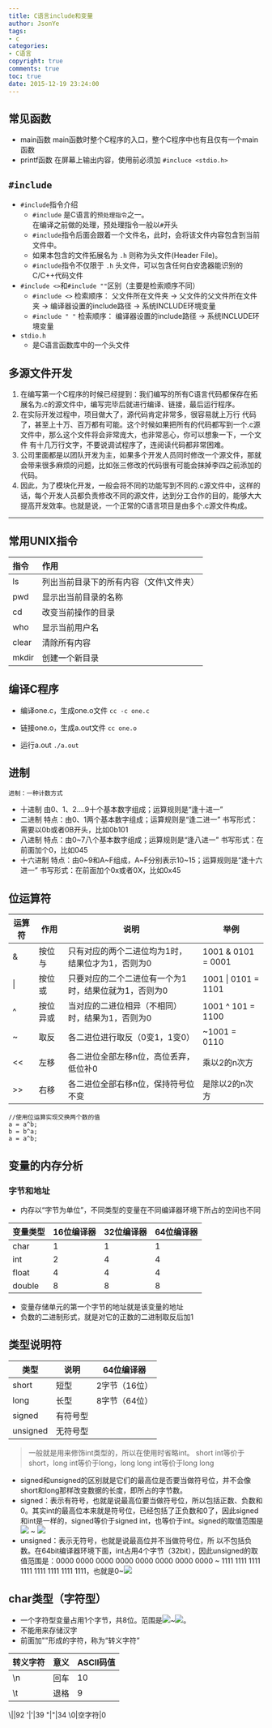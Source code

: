 ```yaml
---
title: C语言include和变量
author: JsonYe
tags:
- c
categories:
- C语言
copyright: true
comments: true
toc: true
date: 2015-12-19 23:24:00   
---
```

## 常见函数

- main函数
main函数时整个C程序的入口，整个C程序中也有且仅有一个main函数
- printf函数
在屏幕上输出内容，使用前必须加 `#incluce <stdio.h>`

## `#include`
- `#include`指令介绍
    - `#include` 是C语言的`预处理指令`之一。    
    在编译之前做的处理，预处理指令一般以`#`开头    
    - `#include`指令后面会跟着一个文件名，此时，会将该文件内容包含到当前文件中。
    - 如果本包含的文件拓展名为 `.h` 则称为头文件(Header File)。
    - `#include`指令不仅限于 `.h` 头文件，可以包含任何白安逸器能识别的C/C++代码文件 
- `#include <>`和`#include ""`区别（主要是检索顺序不同）
    - `#include <>` 检索顺序：
    父文件所在文件夹 → 父文件的父文件所在文件夹 → 编译器设置的include路径 → 系统INCLUDE环境变量
    - `#include " "` 检索顺序：
    编译器设置的include路径 → 系统INCLUDE环境变量
- `stdio.h`
    - 是C语言函数库中的一个头文件

## 多源文件开发

1. 在编写第一个C程序的时候已经提到：我们编写的所有C语言代码都保存在拓展名为.c的源文件中，编写完毕后就进行编译、链接，最后运行程序。
2. 在实际开发过程中，项目做大了，源代码肯定非常多，很容易就上万行 代码了，甚至上十万、百万都有可能。这个时候如果把所有的代码都写到一个.c源文件中，那么这个文件将会非常庞大，也非常恶心，你可以想象一下，一个文件 有十几万行文字，不要说调试程序了，连阅读代码都非常困难。
3. 公司里面都是以团队开发为主，如果多个开发人员同时修改一个源文件，那就会带来很多麻烦的问题，比如张三修改的代码很有可能会抹掉李四之前添加的代码。
4. 因此，为了模块化开发，一般会将不同的功能写到不同的.c源文件中，这样的话，每个开发人员都负责修改不同的源文件，达到分工合作的目的，能够大大提高开发效率。也就是说，一个正常的C语言项目是由多个.c源文件构成。

----

## 常用UNIX指令
| 指令 | 作用|
| :--- | :----|
| ls | 列出当前目录下的所有内容（文件\文件夹）|
| pwd | 显示出当前目录的名称|
| cd | 改变当前操作的目录|
| who | 显示当前用户名|
| clear | 清除所有内容|
| mkdir | 创建一个新目录|

## 编译C程序
- 编译one.c，生成one.o文件
```cc -c one.c```

- 链接one.o，生成a.out文件
```cc one.o```

- 运行a.out
```./a.out```

## 进制
    进制：一种计数方式
- 十进制
由0、1、2….9十个基本数字组成；运算规则是“逢十进一”
- 二进制
特点：由0、1两个基本数字组成；运算规则是“逢二进一”
书写形式：需要以0b或者0B开头，比如0b101
- 八进制
特点：由0~7八个基本数字组成；运算规则是“逢八进一”
书写形式：在前面加个0，比如045
- 十六进制
特点：由0~9和A~F组成，A~F分别表示10~15；运算规则是“逢十六进一”
书写形式：在前面加个0x或者0X，比如0x45

## 位运算符
运算符 | 作用  | 说明 |举例
 -----|-------|----|---
&| 按位与|只有对应的两个二进位均为1时，结果位才为1，否则为0|1001 & 0101 = 0001
&#x7c;| 按位或|只要对应的二个二进位有一个为1时，结果位就为1，否则为0|1001 &#x7c; 0101 = 1101
^ |按位异或|当对应的二进位相异（不相同）时，结果为1，否则为0|1001 ^ 101 = 1100
~ |取反|各二进位进行取反（0变1，1变0）|~1001 = 0110
<< |左移|各二进位全部左移n位，高位丢弃，低位补0|乘以2的n次方
&#x3e;&#x3e; |右移|各二进位全部右移n位，保持符号位不变|是除以2的n次方    
```
//使用位运算实现交换两个数的值
a = a^b;
b = b^a;
a = a^b;
```
## 变量的内存分析
### 字节和地址
- 内存以“字节为单位”，不同类型的变量在不同编译器环境下所占的空间也不同

变量类型 | 16位编译器  | 32位编译器  | 64位编译器
--|--|--|--
char |1|1|1
int |2|4|4
float|4|4|4
double|8|8|8
- 变量存储单元的第一个字节的地址就是该变量的地址
- 负数的二进制形式，就是对它的正数的二进制取反后加1

## 类型说明符
类型|说明|64位编译器
--|--|--
short|短型|2字节（16位）
long|长型|8字节（64位）
signed|有符号型
unsigned|无符号型
>一般就是用来修饰int类型的，所以在使用时省略int。
short int等价于short，long int等价于long，long long int等价于long long

- signed和unsigned的区别就是它们的最高位是否要当做符号位，并不会像short和long那样改变数据的长度，即所占的字节数。
- signed：表示有符号，也就是说最高位要当做符号位，所以包括正数、负数和0。其实int的最高位本来就是符号位，已经包括了正负数和0了，因此signed和int是一样的，signed等价于signed int，也等价于int。signed的取值范围是<img src="http://www.forkosh.com/mathtex.cgi? -2^{31}"> ~ <img src="http://www.forkosh.com/mathtex.cgi? 2^{31}-1">
- unsigned：表示无符号，也就是说最高位并不当做符号位，所 以不包括负数。在64bit编译器环境下面，int占用4个字节（32bit），因此unsigned的取值范围是：0000 0000 0000 0000 0000 0000 0000 0000 ~ 1111 1111 1111 1111 1111 1111 1111 1111，也就是0~<img src="http://www.forkosh.com/mathtex.cgi? 2{32}-1">

## char类型（字符型）
- 一个字符型变量占用1个字节，共8位。范围是<img src="http://www.forkosh.com/mathtex.cgi? -2^7">~<img src="http://www.forkosh.com/mathtex.cgi? 2^7-1">。
- 不能用来存储汉字
- 前面加"\"形成的字符，称为“转义字符”  

转义字符|意义|ASCII码值
--|--|--
\n|回车|10
\t|退格|9
\\|\|92
\'|'|39
\"|"|34
\0|空字符|0



